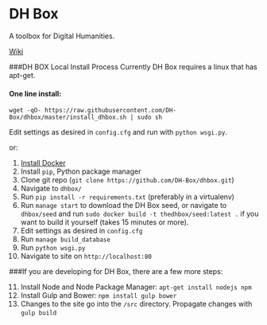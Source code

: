 DH Box
=====

A toolbox for Digital Humanities.

[Wiki](https://github.com/DH-Box/dhbox/wiki)


###DH BOX Local Install Process
Currently DH Box requires a linux that has apt-get.
#### One line install:
```
wget -qO- https://raw.githubusercontent.com/DH-Box/dhbox/master/install_dhbox.sh | sudo sh
```
Edit settings as desired in `config.cfg` and run with `python wsgi.py`.

or:

1. [Install Docker](https://www.docker.com/)
2. Install `pip`, Python package manager
3. Clone git repo (`git clone https://github.com/DH-Box/dhbox.git`)
4. Navigate to `dhbox/` 
5. Run `pip install -r requirements.txt` (preferably in a virtualenv)
6. Run `manage start` to download the DH Box seed, or navigate to `dhbox/seed` and run `sudo docker build -t thedhbox/seed:latest .` if you want to build it yourself (takes 15 minutes or more).
7. Edit settings as desired in `config.cfg`
8. Run `manage build_database`
9. Run `python wsgi.py`
10. Navigate to site on `http://localhost:80`

###If you are developing for DH Box, there are a few more steps:

11. Install Node and Node Package Manager: `apt-get install nodejs npm`
12. Install Gulp and Bower: `npm install gulp bower`
13. Changes to the site go into the `/src` directory. Propagate changes with `gulp build`

